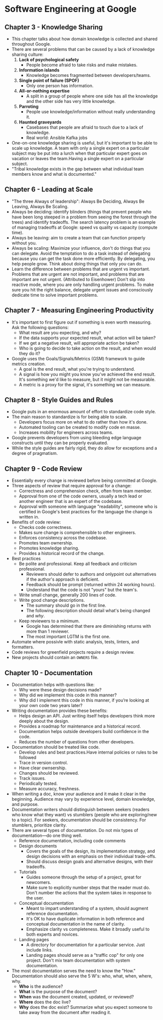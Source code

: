 # Software Engineering at Google

## Chapter 3 - Knowledge Sharing

- This chapter talks about how domain knowledge is collected and shared throughout Google.
- There are several problems that can be caused by a lack of knowledge sharing culture:
    1. **Lack of psychological safety**
        - People become afraid to take risks and make mistakes.
    2. **Information islands**
        - Knowledge becomes fragmented between developers/teams.
    3. **Single point of failure (SPOF)**
        - Only one person has information.
    4. **All-or-nothing expertise**
        - A split in a group of people where one side has all the knowledge and the other side has very little knowledge.
    5. **Parroting**
        - People use knowledge/information without really understanding it.
    6. **Haunted graveyards**
        - Casebases that people are afraid to touch due to a lack of knowledge.
        - Real world: Ansible Kafka jobs
- One-on-one knowledge sharing is useful, but it's important to be able to scale up knowledge. A team with only a
single expert on a particular subject may be put into a lurch when that particular expert goes on vacation or leaves
the team.Having a single expert on a particular subject.
- "Tribal knowledge exists in the gap between what individual team members know and what is documented."


## Chapter 6 - Leading at Scale

- "The three Always of leadership": Always Be Deciding, Always Be Leaving, Always Be Scaling.
- Always be deciding: identify blinders (things that prevent people who have been long steeped in a problem from seeing
the forest through the trees) and identify tradeoffs. The search latency problem is an example of managing tradeoffs at
Google: speed vs quality vs capacity (compute time).
- Always be leaving: aim to create a team that can function properly without you.
- Always be scaling: Maximize your influence, don't do things that you can delegate. Avoid the temptation to do a task
instead of delegating because you can get the task done more efficiently. By delegating, you help people grow. Think
about doing things that only *you* can do.
- Learn the difference between problems that are urgent vs important. Problems that are urgent are not important, and
problems that are important are not urgent. (Attributed to Eisenhower) Don't slip into reactive mode, where you are
only handling urgent problems. To make sure you hit the right balance, delegate urgent issues and consciously dedicate
time to solve important problems.

## Chapter 7 - Measuring Engineering Productivity

- It's important to first figure out if something is even worth measuring. Ask the following questions:
    - What result are you expecting, and why?
    - If the data supports your expected result, what action will be taken?
    - If we get a negative result, will appropriate action be taken?
    - Who is going to decide to take action on the result, and when would they do it?
- Google uses the Goals/Signals/Metrics (GSM) framework to guide metrics creation.
    - A goal is the end result, what you're trying to understand.
    - A signal is how you might you know you've achieved the end result. It's something we'd like to measure, but it
    might not be measurable.
    - A metric is a proxy for the signal, it's something we can measure.

## Chapter 8 - Style Guides and Rules

- Google puts in an enormous amount of effort to standardize code style.
- The main reason to standardize is for being able to scale.
    - Developers focus more on what to do rather than how it's done.
    - Automated tooling can be created to modify code en masse.
    - Increases mobility for engineers across teams.
- Google prevents developers from using bleeding edge language constructs until they can be properly evaluated.
- While the style guides are fairly rigid, they do allow for exceptions and a degree of pragmatism.

## Chapter 9 - Code Review

- Essentially every change is reviewed before being committed at Google.
- Three aspects of review that require approval for a change:
    - Correctness and comprehension check, often from team member.
    - Approval from one of the code owners, usually a tech lead or another engineer that is an expert of the codebase.
    - Approval with someone with language "readability", someone who is certified in Google's best practices for the language the change is written in.
- Benefits of code review:
    - Checks code correctness.
    - Makes sure change is comprehensible to other engineers.
    - Enforces consistency across the codebase.
    - Promotes team ownership.
    - Promotes knowledge sharing.
    - Provides a historical record of the change.
- Best practices
    - Be polite and professional. Keep all feedback and criticism professional.
        - Reviewers should defer to authors and onlypoint out alternatives if the author's approach is deficient.
        - Feedback should be prompt (returned within 24 working hours).
        - Understand that the code is not "yours" but the team's.
    - Write small change, generally 200 lines of code.
    - Write good change descriptions.
        - The summary should go in the first line.
        - The following description should detail what's being changed and *why*.
    - Keep reviewers to a minimum.
        - Google has determined that there are diminishing returns with more than 1 reviewer.
        - The most important LGTM is the first one.
- Automate where possivle with static analysis, tests, linters, and formatters.
- Code reviews for greenfield projects require a design review.
- New projects should contain an `OWNERS` file.

## Chapter 10 - Documentation

- Documentation helps with questions like:
    - Why were these design decisions made?
    - Why did we implement this code in this manner?
    - Why did I implement this code in this manner, if you’re looking at your own code two years later?
- Writing documentation provides these benefits:
    - Helps design an API. Just writing itself helps developers think more deeply about the design.
    - Provides a roadmap for maintenance and a historical record.
    - Documentation helps outside developers build confidence in the code.
    - Reduces the number of questions from other developers.
- Documentation should be treated like code.
    - Develop rules and best practices.Have internal policies or rules to be followed
    - Trace in version control.
    - Have clear ownsership.
    - Changes should be reviewed.
    - Track issues.
    - Periodically tested.
    - Measure accuracy, freshness.
- When writing a doc, know your audience and it make it clear in the beginning. Audience may vary by experience level,
domain knowledge, and purpose.
- Documentation writers should distinguish between seekers (readers who know what they want) vs stumblers (people who
are exploring/new to a topic). For seekers, documentation should be consistency. For stumblers, prioritize clarity.
- There are several types of documentation. Do not mix types of documentation—do one thing well.
    - Reference documentation, including code comments
    - Design documents
        - Covers the goals of the design, its implementation strategy, and design decisions with an emphasis on their
            individual trade-offs.
        - Should discuss design goals and alternative designs, with their tradeoffs.
    - Tutorials
        - Guides someone through the setup of a project, great for newcomers.
        - Make sure to explicitly number steps that the reader must do. Don't number the actions that the system takes
            in response to the user.
    - Conceptual documentation
        - Meant to impart understanding of a system, should augment reference documentation.
        - It's OK to have duplicate information in both reference and conceptual documentation in the name of clarity.
        - Emphasize clarity vs completeness. Make it broadly useful to both experts and novices.
    - Landing pages
        - A directory for documentation for a particular service. Just include links.
        - Landing pages should serve as a "traffic cop" for only one project. Don't mix team documentation with system
            documentation.
- The most documentation serves the need to know the "How." Documentation should also serve the 5 W's: who, what, when,
    where, why.
    - **Who** is the audience?
    - **What** is the purpose of the document?
    - **When** was the document created, updated, or reviewed?
    - **Where** does the doc live? 
    - **Why** does the doc exist? Summarize what you expect someone to take away from the document after reading it.
